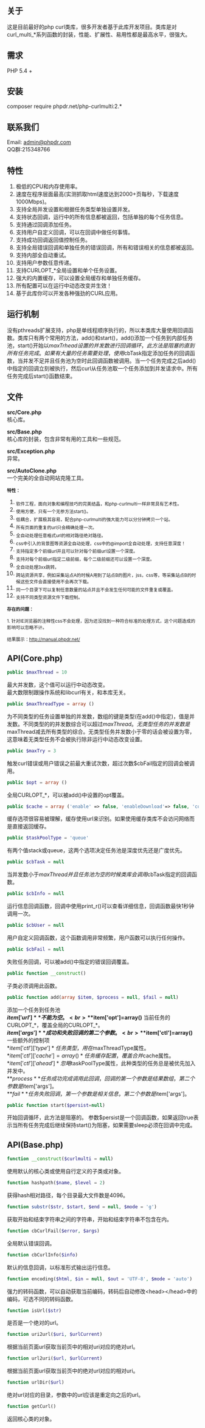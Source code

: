 关于
-----

这是目前最好的php curl类库，很多开发者基于此库开发项目。类库是对curl_multi_*系列函数的封装，性能、扩展性、易用性都是最高水平，很强大。

需求
----
PHP 5.4 +

安装
----
composer require phpdr.net/php-curlmulti:2.*

联系我们
--------
Email: admin@phpdr.com<br>
QQ群:215348766

特性
----
1. 极低的CPU和内存使用率。
1. 速度在程序层面最高(实测抓取html速度达到2000+页每秒，下载速度1000Mbps)。
1. 支持全局并发设置和根据任务类型单独设置并发。
1. 支持状态回调，运行中的所有信息都被返回，包括单独的每个任务信息。
1. 支持通过回调添加任务。
1. 支持用户自定义回调，可以在回调中做任何事情。
1. 支持成功回调返回值控制任务。
1. 支持全局错误回调和单独任务的错误回调，所有和错误相关的信息都被返回。
1. 支持内部全自动重试。
1. 支持用户参数任意传递。
1. 支持CURLOPT_\*全局设置和单个任务设置。
1. 强大的内置缓存，可以设置全局缓存和单独任务缓存。
1. 所有配置可以在运行中动态改变并生效！
1. 基于此库你可以开发各种强劲的CURL应用。

运行机制
--------

没有pthreads扩展支持，php是单线程顺序执行的，所以本类库大量使用回调函数。类库只有两个常用的方法，add()和start()，add()添加一个任务到内部任务池，start()开始以$maxTrhead设置的并发数进行回调循环，此方法是阻塞的直到所有任务完成。如果有大量的任务需要处理，使用$cbTask指定添加任务的回调函数，当并发不足并且任务池为空时此回调函数被调用。当一个任务完成之后add()中指定的回调立刻被执行，然后curl从任务池取一个任务添加到并发请求中。所有任务完成后start()函数结束。

文件
----
**src/Core.php**<br>
核心库。

**src/Base.php**<br>
核心库的封装，包含非常有用的工具和一些规范。

**src/Exception.php**<br>
异常。

**src/AutoClone.php**<br>
一个完美的全自动网站克隆工具。

<sub>**特性：**

1. <sub>软件工程，面向对象和编程技巧的完美结晶，和php-curlmulti一样非常具有艺术性。
1. <sub>使用方便，只有一个无参方法start()。
1. <sub>低耦合，扩展极其容易，配合php-curlmulti的强大能力可以分分钟拷贝一个站。
1. <sub>所有页面的重复的url只会精确处理一次。
1. <sub>全自动处理任意格式url的相对路径绝对路径。
1. <sub>css中引入的背景图等资源全自动处理，css中的@import全自动处理，支持任意深度！
1. <sub>支持指定多个前缀url并且可以针对每个前缀url设置一个深度。
1. <sub>支持对每个前缀url指定二级前缀，每个二级前缀还可以设置一个深度。
1. <sub>全自动处理3xx跳转。
1. <sub>跨站资源共享，例如采集站点A的时候A用到了站点B的图片，jss，css等，等采集站点B的时候这些文件会直接使用不会再次下载。
1. <sub>同一个目录下可以复制任意数量的站点并且不会发生任何可能的文件重复或覆盖。
1. <sub>支持不同类型资源文件下载控制。

<sub>**存在的问题：**

<sub>1. 针对IE浏览器的注释性css不会处理，因为还没找到一种符合标准的处理方式，这个问题造成的影响可以忽略不计。

<sub>结果展示：http://manual.phpdr.net/

API(Core.php)
-------------------
```PHP
public $maxThread = 10
```
最大并发数，这个值可以运行中动态改变。<br>
最大数限制跟操作系统和libcurl有关，和本库无关。

```PHP
public $maxThreadType = array ()
```
为不同类型的任务设置单独的并发数，数组的键是类型(在add()中指定)，值是并发数。不同类型的的并发数综合可以超过$maxThread。无类型任务的并发数是$maxThread减去所有类型的综合。无类型任务并发数小于零的话会被设置为零，这意味着无类型任务不会被执行除非运行中动态改变设置。

```PHP
public $maxTry = 3
```
触发curl错误或用户错误之前最大重试次数，超过次数$cbFail指定的回调会被调用。

```PHP
public $opt = array ()
```
全局CURLOPT_\*，可以被add()中设置的opt覆盖。

```PHP
public $cache = array ('enable' => false, 'enableDownload'=> false, 'compress' => false, 'dir' => null, 'expire' =>86400, 'dirLevel' => 1, 'verifyPost' => false, 'overwrite' => false, 'overwriteExpire' => 86400)
```
缓存选项很容易被理解，缓存使用url来识别。如果使用缓存类库不会访问网络而是直接返回缓存。

```PHP
public $taskPoolType = 'queue'
```
有两个值stack或queue，这两个选项决定任务池是深度优先还是广度优先。

```PHP
public $cbTask = null
```
当并发数小于$maxThread并且任务池为空的时候类库会调用$cbTask指定的回调函数。

```PHP
public $cbInfo = null
```
运行信息回调函数，回调中使用print_r()可以查看详细信息，回调函数最快1秒钟调用一次。

```PHP
public $cbUser = null
```
用户自定义回调函数，这个函数调用非常频繁，用户函数可以执行任何操作。

```PHP
public $cbFail = null
```
失败任务回调，可以被add()中指定的错误回调覆盖。

```PHP
public function __construct()
```
子类必须调用此函数。

```PHP
public function add(array $item, $process = null, $fail = null)
```
添加一个任务到任务池<br>
**$item['url']** 不能为空。<br>
**$item['opt']=array()** 当前任务的CURLOPT_\*，覆盖全局的CURLOPT_\*。<br>
**$item['args']** 成功和失败回调的第二个参数。<br>
**$item['ctl']=array()** 一些额外的控制项<br />
*$item['ctl']['type']* 任务类型，用在$maxThreadType属性。<br />
*$item['ctl']['cache']=array()* 任务缓存配置，覆盖合并$cache属性。<br />
*$item['ctl']['ahead']* 忽略$taskPoolType属性，此种类型的任务总是被优先加入并发中。<br />
**$process** 任务成功完成调用此回调，回调的第一个参数是结果数组，第二个参数是$item['args']。<br />
**$fail** 任务失败回调，第一个参数是相关信息，第二个参数是$item['args']。

```PHP
public function start($persist=null)
```
开始回调循环，此方法是阻塞的。
参数$persist是一个回调函数，如果返回true表示当所有任务完成后继续保持start()为阻塞，如果需要sleep必须在回调中完成。

API(Base.php)
-----------------
```PHP
function __construct($curlmulti = null)
```
使用默认的核心类或使用自行定义的子类或对象。

```PHP
function hashpath($name, $level = 2)
```
获得hash相对路径，每个目录最大文件数是4096。

```PHP
function substr($str, $start, $end = null, $mode = 'g')
```
获取开始和结束字符串之间的字符串，开始和结束字符串不包含在内。

```PHP
function cbCurlFail($error, $args)
```
全局默认错误回调。

```PHP
function cbCurlInfo($info)
```
默认的信息回调，以标准形式输出运行信息。

```PHP
function encoding($html, $in = null, $out = 'UTF-8', $mode = 'auto')
```
强力的转码函数，可以自动获取当前编码，转码后自动修改\<head\>\</head\>中的编码，可选不同的转码函数。

```PHP
function isUrl($str)
```
是否是一个绝对的url。

```PHP
function uri2url($uri, $urlCurrent)
```
根据当前页面url获取当前页中的相对uri对应的绝对url。

```PHP
function url2uri($url, $urlCurrent)
```
根据当前页面url获取当前页中的绝对url对应的相对uri。

```PHP
function urlDir($url)
```
绝对url对应的目录，参数中的url应该是重定向之后的url。

```PHP
function getCurl()
```
返回核心类的对象。
